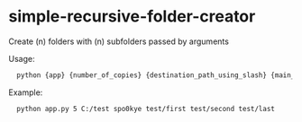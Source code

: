 # simple-recursive-folder-creator
Create (n) folders with (n) subfolders passed by arguments

Usage:
```bash
  python {app} {number_of_copies} {destination_path_using_slash} {main_folder_name} {subfolders(max 15)}
```
Example:
```bash
  python app.py 5 C:/test spo0kye test/first test/second test/last
```
